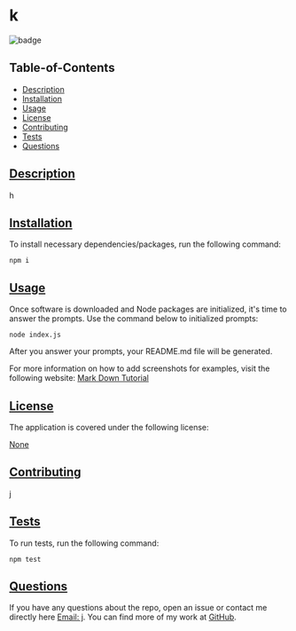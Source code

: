 
  # k

  
  ![badge](https://img.shields.io/badge/license-None-blue)
    

  ## Table-of-Contents

  * [Description](#description)
  * [Installation](#dependencies)
  * [Usage](#usage) 
  * [License](#license) 
  * [Contributing](#contributing)
  * [Tests](#tests)
  * [Questions](#questions)

  ## [Description](#table-of-contents)

  h
  
  ## [Installation](#table-of-contents)
  
  To install necessary dependencies/packages, run the following command: 
```
npm i
```
  
  ## [Usage](#table-of-contents)

  Once software is downloaded and Node packages are initialized, it's time to answer the prompts.
  Use the command below to initialized prompts:
```
node index.js
```

  After you answer your prompts, your README.md file will be generated.

  For more information on how to add screenshots for examples, visit the following website:
  [Mark Down Tutorial](https://agea.github.io/tutorial.md/)
  
  
  ## [License](#table-of-contents)
  The application is covered under the following license:
  
  [None](https://choosealicense.com/licenses/None)
    
      
  
  ## [Contributing](#table-of-contents)

  j
  
  ## [Tests](#table-of-contents)
  
  To run tests, run the following command:
  
```
npm test
```
  
  ## [Questions](#table-of-contents)
  
  If you have any questions about the repo, open an issue or contact me directly here 
  [Email: j](mailto:j). You can find more of my work at [GitHub](https://github.comhb).
